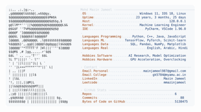 <picture>
  <source srcset="https://raw.githubusercontent.com/mmazinjameel/mmazinjameel/main/dark_mode.svg?v=1740953287" media="(prefers-color-scheme: dark)">
  <img src="https://raw.githubusercontent.com/mmazinjameel/mmazinjameel/main/light_mode.svg?v=1740953287">
</picture>
